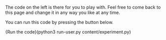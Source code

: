 The code on the left is there for you to play with. Feel free to come back to this page and change it in any way you like at any time.

You can run this code by pressing the button below.

{Run the code}(python3 run-user.py content/experiment.py)
